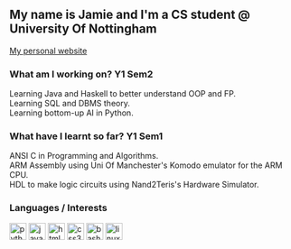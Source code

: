 <h2 align="left">My name is Jamie and I'm a CS student @ University Of Nottingham</h2>

<a href="https://jamesdeal89.github.io/">My personal website</a>

### What am I working on? Y1 Sem2

<p>Learning Java and Haskell to better understand OOP and FP.<br/> 
Learning SQL and DBMS theory.<br/>
Learning bottom-up AI in Python.
</p>

### What have I learnt so far? Y1 Sem1

<p>ANSI C in Programming and Algorithms.<br/> 
ARM Assembly using Uni Of Manchester's Komodo emulator for the ARM CPU.<br/>
HDL to make logic circuits using Nand2Teris's Hardware Simulator.
</p>

### Languages / Interests

<div align="left">
  <img src="https://cdn.jsdelivr.net/gh/devicons/devicon/icons/python/python-original.svg" height="30" alt="python logo"  />
  <img src="https://cdn.jsdelivr.net/gh/devicons/devicon/icons/javascript/javascript-original.svg" height="30" alt="javascript logo"  />
  <img src="https://cdn.jsdelivr.net/gh/devicons/devicon/icons/html5/html5-original.svg" height="30" alt="html5 logo"  />
  <img src="https://cdn.jsdelivr.net/gh/devicons/devicon/icons/css3/css3-original.svg" height="30" alt="css3 logo"  />
  <img src="https://cdn.jsdelivr.net/gh/devicons/devicon/icons/bash/bash-original.svg" height="30" alt="bash logo"  />
  <img src="https://cdn.jsdelivr.net/gh/devicons/devicon/icons/linux/linux-original.svg" height="30" alt="linux logo"  />




<br clear="both">

###

